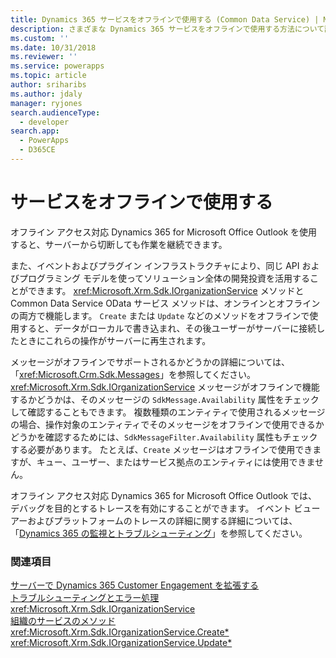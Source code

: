 ```yaml
---
title: Dynamics 365 サービスをオフラインで使用する (Common Data Service) | Microsoft Docs
description: さまざまな Dynamics 365 サービスをオフラインで使用する方法について説明します。 オフラインでサポートされているいくつかのメッセージがあります。 IOrganizationService のメッセージがオフラインで機能するかどうかは、そのメッセージの SdkMessage.Availability 属性をチェックすることでも確認できます。
ms.custom: ''
ms.date: 10/31/2018
ms.reviewer: ''
ms.service: powerapps
ms.topic: article
author: sriharibs
ms.author: jdaly
manager: ryjones
search.audienceType:
  - developer
search.app:
  - PowerApps
  - D365CE
---
```


# <a name="offline-use-of-services"></a>サービスをオフラインで使用する

オフライン アクセス対応 Dynamics 365 for Microsoft Office Outlook を使用すると、サーバーから切断しても作業を継続できます。  
  
 また、イベントおよびプラグイン インフラストラクチャにより、同じ API およびプログラミング モデルを使ってソリューション全体の開発投資を活用することができます。 <xref:Microsoft.Xrm.Sdk.IOrganizationService> メソッドと Common Data Service OData サービス メソッドは、オンラインとオフラインの両方で機能します。 `Create` または `Update` などのメソッドをオフラインで使用すると、データがローカルで書き込まれ、その後ユーザーがサーバーに接続したときにこれらの操作がサーバーに再生されます。  
  
 メッセージがオフラインでサポートされるかどうかの詳細については、「<xref:Microsoft.Crm.Sdk.Messages>」を参照してください。 <xref:Microsoft.Xrm.Sdk.IOrganizationService> メッセージがオフラインで機能するかどうかは、そのメッセージの `SdkMessage.Availability` 属性をチェックして確認することもできます。 複数種類のエンティティで使用されるメッセージの場合、操作対象のエンティティでそのメッセージをオフラインで使用できるかどうかを確認するためには、`SdkMessageFilter.Availability` 属性もチェックする必要があります。 たとえば、`Create` メッセージはオフラインで使用できますが、キュー、ユーザー、またはサービス拠点のエンティティには使用できません。  
  
 オフライン アクセス対応 Dynamics 365 for Microsoft Office Outlook では、デバッグを目的とするトレースを有効にすることができます。 イベント ビューアーおよびプラットフォームのトレースの詳細に関する詳細については、「[Dynamics 365 の監視とトラブルシューティング](https://technet.microsoft.com/library/hh699694.aspx)」を参照してください。  
  
### <a name="see-also"></a>関連項目  
 [サーバーで Dynamics 365 Customer Engagement を拡張する](/dynamics365/customer-engagement/developer/extend-dynamics-365-server)   
 [トラブルシューティングとエラー処理](/dynamics365/customer-engagement/developer/org-service/troubleshooting-error-handling)   
 <xref:Microsoft.Xrm.Sdk.IOrganizationService>   
 [組織のサービスのメソッド](/dynamics365/customer-engagement/developer/org-service/organization-service-methods)   
 <xref:Microsoft.Xrm.Sdk.IOrganizationService.Create*>   
 <xref:Microsoft.Xrm.Sdk.IOrganizationService.Update*>